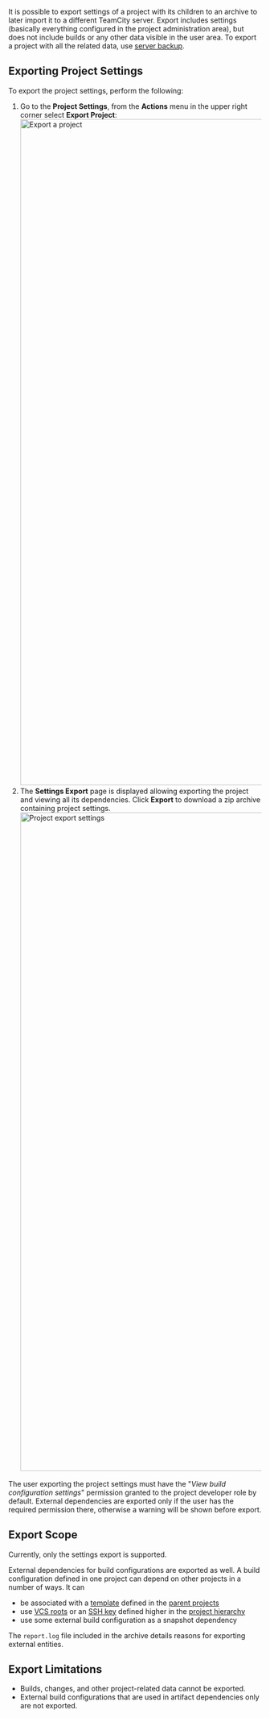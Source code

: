 [//]: # (title: Project Export)
[//]: # (auxiliary-id: Project Export)

It is possible to export settings of a project with its children to an archive to later import it to a different TeamCity server. Export includes settings (basically everything configured in the project administration area), but does not include builds or any other data visible in the user area. To export a project with all the related data, use [server backup](teamcity-data-backup.md).

## Exporting Project Settings


To export the project settings, perform the following: 
1. Go to the __Project Settings__, from the __Actions__ menu in the upper right corner select __Export Project__: <img src="export1.png" width="1322" alt="Export a project"/>
2. The __Settings Export__ page is displayed allowing exporting the project and viewing all its dependencies. Click __Export__ to download a zip archive containing project settings. <img src="export2.png" width="1307" alt="Project export settings"/>

The user exporting the project settings must have the "_View build configuration settings_" permission granted to the project developer role by default. External dependencies are exported only if the user has the required permission there, otherwise a warning will be shown before export.

## Export Scope

Currently, only the settings export is supported.

External dependencies for build configurations are exported as well. A build configuration defined in one project can depend on other projects in a number of ways. It can
* be associated with a [template](build-configuration-template.md) defined in the [parent projects](project.md#Settings+Propagation)
* use [VCS roots](vcs-root.md) or an [SSH key](ssh-keys-management.md) defined higher in the [project hierarchy](project.md#Project+Hierarchy)
* use some external build configuration as a snapshot dependency

The `report.log` file included in the archive details reasons for exporting external entities. 

## Export Limitations

* Builds, changes, and other project-related data cannot be exported.
* External build configurations that are used in artifact dependencies only are not exported.
